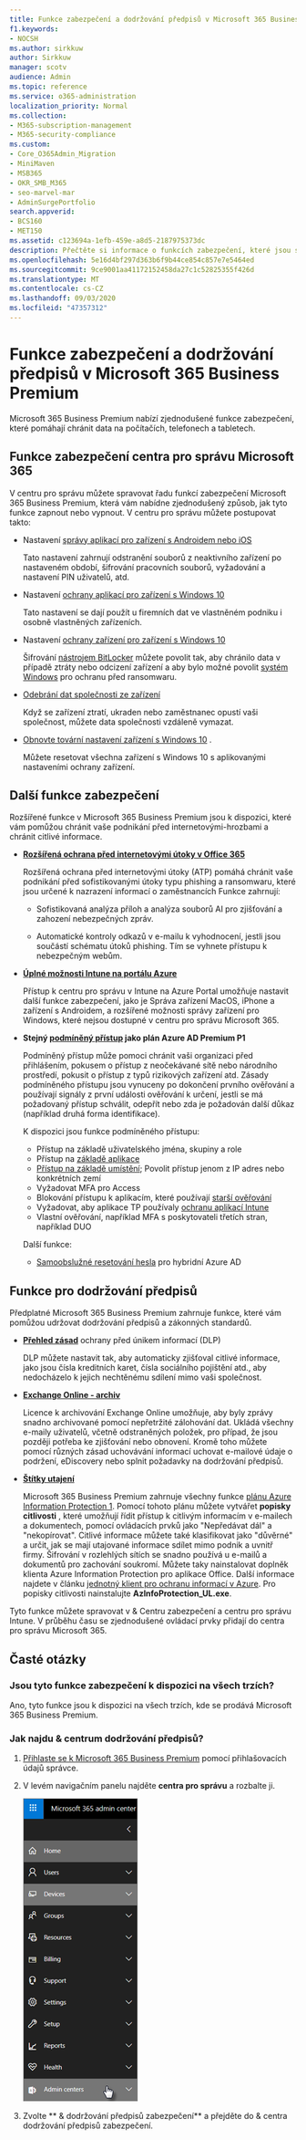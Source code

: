 ```yaml
---
title: Funkce zabezpečení a dodržování předpisů v Microsoft 365 Business Premium
f1.keywords:
- NOCSH
ms.author: sirkkuw
author: Sirkkuw
manager: scotv
audience: Admin
ms.topic: reference
ms.service: o365-administration
localization_priority: Normal
ms.collection:
- M365-subscription-management
- M365-security-compliance
ms.custom:
- Core_O365Admin_Migration
- MiniMaven
- MSB365
- OKR_SMB_M365
- seo-marvel-mar
- AdminSurgePortfolio
search.appverid:
- BCS160
- MET150
ms.assetid: c123694a-1efb-459e-a8d5-2187975373dc
description: Přečtěte si informace o funkcích zabezpečení, které jsou součástí Microsoft 365 Business Premium, a chrání vaše data na počítačích, telefonech a tabletech.
ms.openlocfilehash: 5e16d4bf297d363b6f9b44ce854c857e7e5464ed
ms.sourcegitcommit: 9ce9001aa41172152458da27c1c52825355f426d
ms.translationtype: MT
ms.contentlocale: cs-CZ
ms.lasthandoff: 09/03/2020
ms.locfileid: "47357312"
---
```

# <a name="microsoft-365-business-premium-security-and-compliance-features"></a>Funkce zabezpečení a dodržování předpisů v Microsoft 365 Business Premium

Microsoft 365 Business Premium nabízí zjednodušené funkce zabezpečení, které pomáhají chránit data na počítačích, telefonech a tabletech.
    
## <a name="microsoft-365-admin-center-security-features"></a>Funkce zabezpečení centra pro správu Microsoft 365

V centru pro správu můžete spravovat řadu funkcí zabezpečení Microsoft 365 Business Premium, která vám nabídne zjednodušený způsob, jak tyto funkce zapnout nebo vypnout. V centru pro správu můžete postupovat takto:
  
- Nastavení [správy aplikací pro zařízení s Androidem nebo iOS](app-protection-settings-for-android-and-ios.md) 
    
    Tato nastavení zahrnují odstranění souborů z neaktivního zařízení po nastaveném období, šifrování pracovních souborů, vyžadování a nastavení PIN uživatelů, atd.
    
- Nastavení [ochrany aplikací pro zařízení s Windows 10](protection-settings-for-windows-10-devices.md) 
    
    Tato nastavení se dají použít u firemních dat ve vlastněném podniku i osobně vlastněných zařízeních.
    
- Nastavení [ochrany zařízení pro zařízení s Windows 10](protection-settings-for-windows-10-pcs.md) 
    
    Šifrování [nástrojem BitLocker](https://go.microsoft.com/fwlink/p/?linkid=871405) můžete povolit tak, aby chránilo data v případě ztráty nebo odcizení zařízení a aby bylo možné povolit [systém Windows](https://docs.microsoft.com/windows/security/threat-protection/microsoft-defender-atp/enable-exploit-protection) pro ochranu před ransomwaru. 
    
- [Odebrání dat společnosti ze zařízení](remove-company-data.md)
    
    Když se zařízení ztratí, ukraden nebo zaměstnanec opustí vaši společnost, můžete data společnosti vzdáleně vymazat.
    
- [Obnovte tovární nastavení zařízení s Windows 10](reset-devices-to-factory-settings.md) . 
    
    Můžete resetovat všechna zařízení s Windows 10 s aplikovanými nastaveními ochrany zařízení.
    
## <a name="additional-security-features"></a>Další funkce zabezpečení 

Rozšířené funkce v Microsoft 365 Business Premium jsou k dispozici, které vám pomůžou chránit vaše podnikání před internetovými-hrozbami a chránit citlivé informace.
  
- **[Rozšířená ochrana před internetovými útoky v Office 365](https://docs.microsoft.com/microsoft-365/security/office-365-security/office-365-atp)**
    
    Rozšířená ochrana před internetovými útoky (ATP) pomáhá chránit vaše podnikání před sofistikovanými útoky typu phishing a ransomwaru, které jsou určené k nazrazení informací o zaměstnancích Funkce zahrnují:
    
  - Sofistikovaná analýza příloh a analýza souborů AI pro zjišťování a zahození nebezpečných zpráv.
    
  - Automatické kontroly odkazů v e-mailu k vyhodnocení, jestli jsou součástí schématu útoků phishing. Tím se vyhnete přístupu k nebezpečným webům.

- **[Úplné možnosti Intune na portálu Azure](https://go.microsoft.com/fwlink/p/?linkid=871403)**
    
    Přístup k centru pro správu v Intune na Azure Portal umožňuje nastavit další funkce zabezpečení, jako je Správa zařízení MacOS, iPhone a zařízení s Androidem, a rozšířené možnosti správy zařízení pro Windows, které nejsou dostupné v centru pro správu Microsoft 365.
- **Stejný [podmíněný přístup](https://docs.microsoft.com/azure/active-directory/conditional-access/overview) jako plán Azure AD Premium P1**


    Podmíněný přístup může pomoci chránit vaši organizaci před přihlášením, pokusem o přístup z neočekávané sítě nebo národního prostředí, pokusit o přístup z typů rizikových zařízení atd. Zásady podmíněného přístupu jsou vynuceny po dokončení prvního ověřování a používají signály z první události ověřování k určení, jestli se má požadovaný přístup schválit, odepřít nebo zda je požadován další důkaz (například druhá forma identifikace).

    K dispozici jsou funkce podmíněného přístupu:

    - Přístup na základě uživatelského jména, skupiny a role
    - Přístup na [základě aplikace](https://docs.microsoft.com/azure/active-directory/conditional-access/app-based-conditional-access) 
    - [Přístup na základě umístění](https://docs.microsoft.com/azure/active-directory/authentication/howto-registration-mfa-sspr-combined#conditional-access-policies-for-combined-registration);  Povolit přístup jenom z IP adres nebo konkrétních zemí 
    - Vyžadovat MFA pro Access
    - Blokování přístupu k aplikacím, které používají [starší ověřování](https://docs.microsoft.com/azure/active-directory/conditional-access/block-legacy-authentication)
    - Vyžadovat, aby aplikace TP používaly [ochranu aplikací Intune](https://docs.microsoft.com/azure/active-directory/conditional-access/app-protection-based-conditional-access)
    - Vlastní ověřování, například MFA s poskytovateli třetích stran, například DUO
   
    Další funkce:
    - [Samoobslužné resetování hesla](https://docs.microsoft.com/azure/active-directory/authentication/concept-sspr-customization) pro hybridní Azure AD
    
## <a name="compliance-features"></a>Funkce pro dodržování předpisů

Předplatné Microsoft 365 Business Premium zahrnuje funkce, které vám pomůžou udržovat dodržování předpisů a zákonných standardů.

- **[Přehled zásad](https://docs.microsoft.com/microsoft-365/compliance/data-loss-prevention-policies)** ochrany před únikem informací (DLP) 
    
    DLP můžete nastavit tak, aby automaticky zjišťoval citlivé informace, jako jsou čísla kreditních karet, čísla sociálního pojištění atd., aby nedocházelo k jejich nechtěnému sdílení mimo vaši společnost.
    
- **[Exchange Online - archiv](https://products.office.com/exchange/microsoft-exchange-online-archiving-email)**
    
    Licence k archivování Exchange Online umožňuje, aby byly zprávy snadno archivované pomocí nepřetržité zálohování dat. Ukládá všechny e-maily uživatelů, včetně odstraněných položek, pro případ, že jsou později potřeba ke zjišťování nebo obnovení. Kromě toho můžete pomocí různých zásad uchovávání informací uchovat e-mailové údaje o podržení, eDiscovery nebo splnit požadavky na dodržování předpisů.
    
- **[Štítky utajení](https://docs.microsoft.com/microsoft-365/compliance/sensitivity-labels)**

   Microsoft 365 Business Premium zahrnuje všechny funkce [plánu Azure Information Protection 1](https://go.microsoft.com/fwlink/p/?linkid=871407). Pomocí tohoto plánu můžete vytvářet **popisky citlivosti** , které umožňují řídit přístup k citlivým informacím v e-mailech a dokumentech, pomocí ovládacích prvků jako "Nepředávat dál" a "nekopírovat". Citlivé informace můžete také klasifikovat jako "důvěrné" a určit, jak se mají utajované informace sdílet mimo podnik a uvnitř firmy. Šifrování v rozlehlých sítích se snadno používá u e-mailů a dokumentů pro zachování soukromí. Můžete taky nainstalovat doplněk klienta Azure Information Protection pro aplikace Office. Další informace najdete v článku [jednotný klient pro ochranu informací v Azure](https://docs.microsoft.com/azure/information-protection/rms-client/unifiedlabelingclient-version-release-history). Pro popisky citlivosti nainstalujte **AzInfoProtection_UL.exe**.

Tyto funkce můžete spravovat v &amp; Centru zabezpečení a centru pro správu Intune. V průběhu času se zjednodušené ovládací prvky přidají do centra pro správu Microsoft 365.
  
    
## <a name="faq"></a>Časté otázky

 ### <a name="are-these-security-features-available-in-all-markets"></a>Jsou tyto funkce zabezpečení k dispozici na všech trzích?
  
Ano, tyto funkce jsou k dispozici na všech trzích, kde se prodává Microsoft 365 Business Premium.
  
### <a name="how-do-i-find-the-security-amp-compliance-center"></a>Jak najdu &amp; centrum dodržování předpisů?
  
1. [Přihlaste se k Microsoft 365 Business Premium](https://portal.microsoft.com/) pomocí přihlašovacích údajů správce. 
    
2. V levém navigačním panelu najděte **centra pro správu** a rozbalte ji. 
    
    ![V levém navigačním panelu centra pro správu Microsoftu 365 zvolte centra pro správu.](../media/fa4484f8-c637-45fd-a7bd-bdb3abfd6c03.png)
  
3. Zvolte ** &amp; dodržování předpisů zabezpečení** a přejděte do &amp; centra dodržování předpisů zabezpečení.
